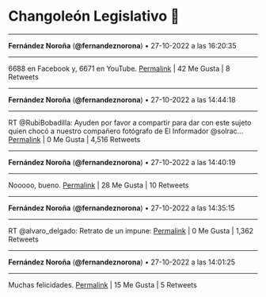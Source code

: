 # Changoleón Legislativo 🙈
*****
**Fernández Noroña** (**@fernandeznorona**) • 27-10-2022 a las 16:20:35
*****
6688 en Facebook y, 6671 en YouTube.
[Permalink](https://twitter.com/fernandeznorona/status/1585788581490016257) | 42 Me Gusta | 8 Retweets
*****
**Fernández Noroña** (**@fernandeznorona**) • 27-10-2022 a las 14:44:18
*****
RT @RubiBobadilla: Ayuden por favor a compartir para dar con este sujeto quien chocó a nuestro compañero fotógrafo de El Informador @solrac…
[Permalink](https://twitter.com/fernandeznorona/status/1585764352074088448) | 0 Me Gusta | 4,516 Retweets
*****
**Fernández Noroña** (**@fernandeznorona**) • 27-10-2022 a las 14:40:19
*****
Nooooo, bueno.
[Permalink](https://twitter.com/fernandeznorona/status/1585763349207416834) | 28 Me Gusta | 10 Retweets
*****
**Fernández Noroña** (**@fernandeznorona**) • 27-10-2022 a las 14:35:15
*****
RT @alvaro_delgado: Retrato de un impune:
[Permalink](https://twitter.com/fernandeznorona/status/1585762075178958848) | 0 Me Gusta | 1,362 Retweets
*****
**Fernández Noroña** (**@fernandeznorona**) • 27-10-2022 a las 14:01:25
*****
Muchas felicidades.
[Permalink](https://twitter.com/fernandeznorona/status/1585753559982899200) | 15 Me Gusta | 5 Retweets